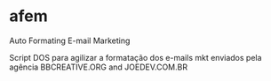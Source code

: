 # afem
Auto Formating E-mail Marketing

Script DOS para agilizar a formatação dos e-mails mkt enviados pela agência BBCREATIVE.ORG and JOEDEV.COM.BR
